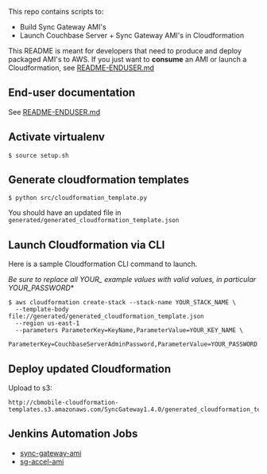 
This repo contains scripts to:

- Build Sync Gateway AMI's
- Launch Couchbase Server + Sync Gateway AMI's in Cloudformation

This README is meant for developers that need to produce and deploy packaged AMI's to AWS.  If you just want to **consume** an AMI or launch a Cloudformation, see [README-ENDUSER.md](docs/README-ENDUSER.md)

## End-user documentation

See [README-ENDUSER.md](docs/README-ENDUSER.md)

## Activate virtualenv

```
$ source setup.sh
```

## Generate cloudformation templates

```
$ python src/cloudformation_template.py
```

You should have an updated file in `generated/generated_cloudformation_template.json`

## Launch Cloudformation via CLI

Here is a sample Cloudformation CLI command to launch.

**Be sure to replace all YOUR_* example values with valid values, in particular YOUR_PASSWORD**

```
$ aws cloudformation create-stack --stack-name YOUR_STACK_NAME \
  --template-body file://generated/generated_cloudformation_template.json
  --region us-east-1
  --parameters ParameterKey=KeyName,ParameterValue=YOUR_KEY_NAME \
               ParameterKey=CouchbaseServerAdminPassword,ParameterValue=YOUR_PASSWORD

```

## Deploy updated Cloudformation

Upload to s3:

```
http://cbmobile-cloudformation-templates.s3.amazonaws.com/SyncGateway1.4.0/generated_cloudformation_template.json
```

## Jenkins Automation Jobs

* [sync-gateway-ami](http://uberjenkins.sc.couchbase.com/view/Build/job/sync-gateway-ami/) 
* [sg-accel-ami](http://uberjenkins.sc.couchbase.com/view/Build/job/sg-accel-ami/)



